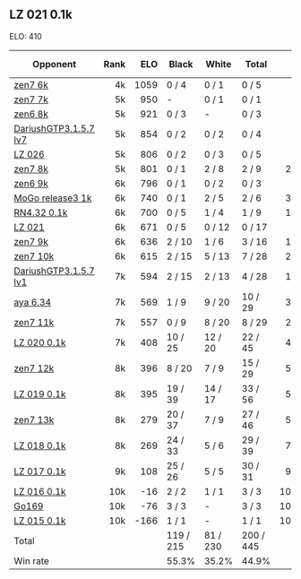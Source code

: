 ## LZ 021 0.1k ##

ELO: 410

Opponent | Rank | ELO | Black | White | Total | Win rate
---------|-----:|----:|-------|-------|-------|-------:
[zen7 6k](zen7%206k.md) | 4k | 1059 | 0 / 4 | 0 / 1 | 0 / 5 | 0.0%
[zen7 7k](zen7%207k.md) | 5k | 950 | - | 0 / 1 | 0 / 1 | 0.0%
[zen6 8k](zen6%208k.md) | 5k | 921 | 0 / 3 | - | 0 / 3 | 0.0%
[DariushGTP3.1.5.7 lv7](DariushGTP3.1.5.7%20lv7.md) | 5k | 854 | 0 / 2 | 0 / 2 | 0 / 4 | 0.0%
[LZ 026](LZ%20026.md) | 5k | 806 | 0 / 2 | 0 / 3 | 0 / 5 | 0.0%
[zen7 8k](zen7%208k.md) | 5k | 801 | 0 / 1 | 2 / 8 | 2 / 9 | 22.2%
[zen6 9k](zen6%209k.md) | 6k | 796 | 0 / 1 | 0 / 2 | 0 / 3 | 0.0%
[MoGo release3 1k](MoGo%20release3%201k.md) | 6k | 740 | 0 / 1 | 2 / 5 | 2 / 6 | 33.3%
[RN4.32 0.1k](RN4.32%200.1k.md) | 6k | 700 | 0 / 5 | 1 / 4 | 1 / 9 | 11.1%
[LZ 021](LZ%20021.md) | 6k | 671 | 0 / 5 | 0 / 12 | 0 / 17 | 0.0%
[zen7 9k](zen7%209k.md) | 6k | 636 | 2 / 10 | 1 / 6 | 3 / 16 | 18.8%
[zen7 10k](zen7%2010k.md) | 6k | 615 | 2 / 15 | 5 / 13 | 7 / 28 | 25.0%
[DariushGTP3.1.5.7 lv1](DariushGTP3.1.5.7%20lv1.md) | 7k | 594 | 2 / 15 | 2 / 13 | 4 / 28 | 14.3%
[aya 6.34](aya%206.34.md) | 7k | 569 | 1 / 9 | 9 / 20 | 10 / 29 | 34.5%
[zen7 11k](zen7%2011k.md) | 7k | 557 | 0 / 9 | 8 / 20 | 8 / 29 | 27.6%
[LZ 020 0.1k](LZ%20020%200.1k.md) | 7k | 408 | 10 / 25 | 12 / 20 | 22 / 45 | 48.9%
[zen7 12k](zen7%2012k.md) | 8k | 396 | 8 / 20 | 7 / 9 | 15 / 29 | 51.7%
[LZ 019 0.1k](LZ%20019%200.1k.md) | 8k | 395 | 19 / 39 | 14 / 17 | 33 / 56 | 58.9%
[zen7 13k](zen7%2013k.md) | 8k | 279 | 20 / 37 | 7 / 9 | 27 / 46 | 58.7%
[LZ 018 0.1k](LZ%20018%200.1k.md) | 8k | 269 | 24 / 33 | 5 / 6 | 29 / 39 | 74.4%
[LZ 017 0.1k](LZ%20017%200.1k.md) | 9k | 108 | 25 / 26 | 5 / 5 | 30 / 31 | 96.8%
[LZ 016 0.1k](LZ%20016%200.1k.md) | 10k | -16 | 2 / 2 | 1 / 1 | 3 / 3 | 100.0%
[Go169](Go169.md) | 10k | -76 | 3 / 3 | - | 3 / 3 | 100.0%
[LZ 015 0.1k](LZ%20015%200.1k.md) | 10k | -166 | 1 / 1 | - | 1 / 1 | 100.0%
Total | | | 119 / 215 | 81 / 230 | 200 / 445 | 
Win rate| | | 55.3% | 35.2% | 44.9% | 
